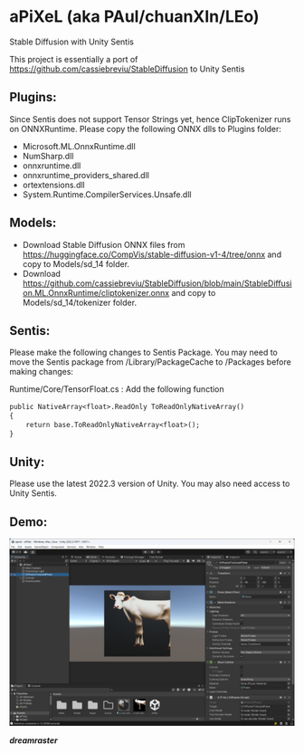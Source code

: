 # aPiXeL (aka PAul/chuanXIn/LEo)
Stable Diffusion with Unity Sentis

This project is essentially a port of https://github.com/cassiebreviu/StableDiffusion to Unity Sentis 

## Plugins:

Since Sentis does not support Tensor Strings yet, hence ClipTokenizer runs on ONNXRuntime.
Please copy the following ONNX dlls to Plugins folder:

- Microsoft.ML.OnnxRuntime.dll
- NumSharp.dll
- onnxruntime.dll
- onnxruntime_providers_shared.dll
- ortextensions.dll
- System.Runtime.CompilerServices.Unsafe.dll

## Models:

- Download Stable Diffusion ONNX files from https://huggingface.co/CompVis/stable-diffusion-v1-4/tree/onnx and copy to Models/sd_14 folder.
- Download https://github.com/cassiebreviu/StableDiffusion/blob/main/StableDiffusion.ML.OnnxRuntime/cliptokenizer.onnx and copy to Models/sd_14/tokenizer folder.

## Sentis:

Please make the following changes to Sentis Package. You may need to move the Sentis package from /Library/PackageCache to /Packages before making changes:

Runtime/Core/TensorFloat.cs : Add the following function


    public NativeArray<float>.ReadOnly ToReadOnlyNativeArray()
    {
        return base.ToReadOnlyNativeArray<float>();
    }

## Unity:

Please use the latest 2022.3 version of Unity. You may also need access to Unity Sentis.

## Demo:

![Screenshot](Assets/screenshot.png)

***dreamraster***

